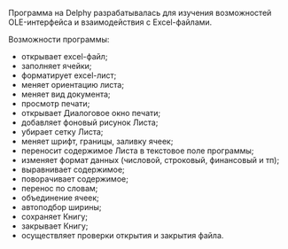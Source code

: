 Программа на Delphy разрабатывалась для изучения возможностей OLE-интерфейса и взаимодействия с Excel-файлами. 

Возможности программы:
- открывает excel-файл;
- заполняет ячейки;
- форматирует excel-лист;
- меняет ориентацию листа;
- меняет вид документа;
- просмотр печати;
- открывает Диалоговое окно печати;
- добавляет фоновый рисунок Листа;
- убирает сетку Листа;
- меняет шрифт, границы, заливку ячеек;
- переносит содержимое Листа в текстовое поле программы;
- изменяет формат данных (числовой, строковый, финансовый и тп);
- выравнивает содержимое;
- поворачивает содержимое;
- перенос по словам;
- объединение ячеек;
- автоподбор ширины;
- сохраняет Книгу;
- закрывает Книгу;
- осуществляет проверки открытия и закрытия файла.
